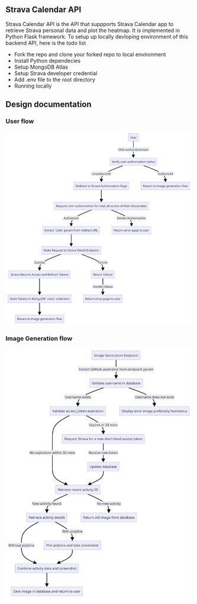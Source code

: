 ## Strava Calendar API

Strava Calendar API is the API that suppports Strava Calendar app to retrieve Strava personal data and plot the heatmap. It is implemented in Python Flask framework. To setup up locally devloping environment of this backend API, here is the todo list

- Fork the repo and clone your forked repo to local environment
- Install Python dependecies
- Setup MongoDB Atlas
- Setup Strava developer credential
- Add .env file to the root directory
- Running locally

## Design documentation

### User flow

![user flow](docs/[strava-github-profile]%20user%20flow.png)

### Image Generation flow

![Image generation flow](docs/[strava-github-profile]%20Image%20generation%20flow.png)
